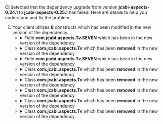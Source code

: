 CI detected that the dependency upgrade from version **jcabi-aspects-0.24.1** to **jcabi-aspects-0.25.1** has failed. Here are details to help you understand and fix the problem:
1. Your client utilizes **8** constructs which has been modified in the new version of the dependency.
   * <details>
        <summary>Field <b>com.jcabi.aspects.Tv.SEVEN</b> which has been <b></b> in the new version of the dependency</summary>
            
        * <details>
          <summary>The failure is identified from the logs generated in the build process. </summary>
          
            *   >[[ERROR] /jcabi-ssh/src/main/java/com/jcabi/ssh/SshByPassword.java:[77,20] cannot find symbol<br>&nbsp;&nbsp;&nbsp;&nbsp;  symbol:   variable Tv
  location: class com.jcabi.ssh.SshByPassword
](https://github.com/chains-project/breaking-good/actions/runs/8110103454/job/22166641300#step:4:1674)
            *   An error was detected in line 77 which is making use of an outdated API.
             ``` java
             77   com.jcabi.aspects.Tv.SEVEN;
            ```

          </details>
            
     </details>
   * <details>
        <summary>Class <b>com.jcabi.aspects.Tv</b> which has been <b>removed</b> in the new version of the dependency</summary>
            
        * <details>
          <summary>The failure is identified from the logs generated in the build process. </summary>
          
            *   >[[ERROR] /jcabi-ssh/src/main/java/com/jcabi/ssh/Ssh.java:[33,25] cannot find symbol<br>&nbsp;&nbsp;&nbsp;&nbsp;  symbol:   class Tv
  location: package com.jcabi.aspects
](https://github.com/chains-project/breaking-good/actions/runs/8110103454/job/22166641300#step:4:1673)
            *   An error was detected in line 33 which is making use of an outdated API.
             ``` java
             33   import com.jcabi.aspects.Tv;;
            ```
            *   >[[ERROR] /jcabi-ssh/src/main/java/com/jcabi/ssh/SshByPassword.java:[33,25] cannot find symbol<br>&nbsp;&nbsp;&nbsp;&nbsp;  symbol:   class Tv
  location: package com.jcabi.aspects
](https://github.com/chains-project/breaking-good/actions/runs/8110103454/job/22166641300#step:4:1672)
            *   An error was detected in line 33 which is making use of an outdated API.
             ``` java
             33   import com.jcabi.aspects.Tv;;
            ```

          </details>
            
     </details>
   * <details>
        <summary>Field <b>com.jcabi.aspects.Tv.SEVEN</b> which has been <b></b> in the new version of the dependency</summary>
            
        * <details>
          <summary>The failure is identified from the logs generated in the build process. </summary>
          
            *   >[[ERROR] /jcabi-ssh/src/main/java/com/jcabi/ssh/Ssh.java:[235,20] cannot find symbol<br>&nbsp;&nbsp;&nbsp;&nbsp;  symbol:   variable Tv
  location: class com.jcabi.ssh.Ssh
](https://github.com/chains-project/breaking-good/actions/runs/8110103454/job/22166641300#step:4:1675)
            *   An error was detected in line 235 which is making use of an outdated API.
             ``` java
             235   com.jcabi.aspects.Tv.SEVEN;
            ```

          </details>
            
     </details>
   * <details>
        <summary>Class <b>com.jcabi.aspects.Tv</b> which has been <b>removed</b> in the new version of the dependency</summary>
            
        * <details>
          <summary>The failure is identified from the logs generated in the build process. </summary>
          
            *   >[[ERROR] /jcabi-ssh/src/main/java/com/jcabi/ssh/SshByPassword.java:[77,20] cannot find symbol<br>&nbsp;&nbsp;&nbsp;&nbsp;  symbol:   variable Tv
  location: class com.jcabi.ssh.SshByPassword
](https://github.com/chains-project/breaking-good/actions/runs/8110103454/job/22166641300#step:4:1674)
            *   An error was detected in line 77 which is making use of an outdated API.
             ``` java
             77   com.jcabi.aspects.Tv;
            ```

          </details>
            
     </details>
   * <details>
        <summary>Class <b>com.jcabi.aspects.Tv</b> which has been <b>removed</b> in the new version of the dependency</summary>
            
        * <details>
          <summary>The failure is identified from the logs generated in the build process. </summary>
          
            *   >[[ERROR] /jcabi-ssh/src/main/java/com/jcabi/ssh/Ssh.java:[235,20] cannot find symbol<br>&nbsp;&nbsp;&nbsp;&nbsp;  symbol:   variable Tv
  location: class com.jcabi.ssh.Ssh
](https://github.com/chains-project/breaking-good/actions/runs/8110103454/job/22166641300#step:4:1675)
            *   An error was detected in line 235 which is making use of an outdated API.
             ``` java
             235   com.jcabi.aspects.Tv;
            ```

          </details>
            
     </details>
   * <details>
        <summary>Class <b>com.jcabi.aspects.Tv</b> which has been <b>removed</b> in the new version of the dependency</summary>
            
        * <details>
          <summary>The failure is identified from the logs generated in the build process. </summary>
          
            *   >[[ERROR] /jcabi-ssh/src/main/java/com/jcabi/ssh/Ssh.java:[235,20] cannot find symbol<br>&nbsp;&nbsp;&nbsp;&nbsp;  symbol:   variable Tv
  location: class com.jcabi.ssh.Ssh
](https://github.com/chains-project/breaking-good/actions/runs/8110103454/job/22166641300#step:4:1675)
            *   An error was detected in line 235 which is making use of an outdated API.
             ``` java
             235   com.jcabi.aspects.Tv.SEVEN;
            ```

          </details>
            
     </details>
   * <details>
        <summary>Class <b>com.jcabi.aspects.Tv</b> which has been <b>removed</b> in the new version of the dependency</summary>
            
        * <details>
          <summary>The failure is identified from the logs generated in the build process. </summary>
          
            *   >[[ERROR] /jcabi-ssh/src/main/java/com/jcabi/ssh/Ssh.java:[33,25] cannot find symbol<br>&nbsp;&nbsp;&nbsp;&nbsp;  symbol:   class Tv
  location: package com.jcabi.aspects
](https://github.com/chains-project/breaking-good/actions/runs/8110103454/job/22166641300#step:4:1673)
            *   An error was detected in line 33 which is making use of an outdated API.
             ``` java
             33   import com.jcabi.aspects.Tv;;
            ```
            *   >[[ERROR] /jcabi-ssh/src/main/java/com/jcabi/ssh/SshByPassword.java:[33,25] cannot find symbol<br>&nbsp;&nbsp;&nbsp;&nbsp;  symbol:   class Tv
  location: package com.jcabi.aspects
](https://github.com/chains-project/breaking-good/actions/runs/8110103454/job/22166641300#step:4:1672)
            *   An error was detected in line 33 which is making use of an outdated API.
             ``` java
             33   import com.jcabi.aspects.Tv;;
            ```

          </details>
            
     </details>
   * <details>
        <summary>Class <b>com.jcabi.aspects.Tv</b> which has been <b>removed</b> in the new version of the dependency</summary>
            
        * <details>
          <summary>The failure is identified from the logs generated in the build process. </summary>
          
            *   >[[ERROR] /jcabi-ssh/src/main/java/com/jcabi/ssh/SshByPassword.java:[77,20] cannot find symbol<br>&nbsp;&nbsp;&nbsp;&nbsp;  symbol:   variable Tv
  location: class com.jcabi.ssh.SshByPassword
](https://github.com/chains-project/breaking-good/actions/runs/8110103454/job/22166641300#step:4:1674)
            *   An error was detected in line 77 which is making use of an outdated API.
             ``` java
             77   com.jcabi.aspects.Tv.SEVEN;
            ```

          </details>
            
     </details>


